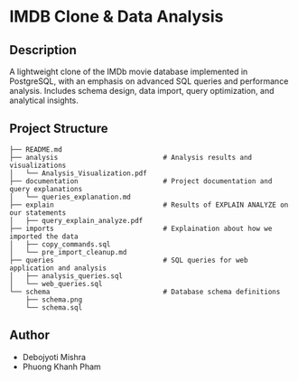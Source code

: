 # IMDB Clone & Data Analysis

## Description

A lightweight clone of the IMDb movie database implemented in PostgreSQL, with an emphasis on advanced SQL queries and performance analysis. Includes schema design, data import, query optimization, and analytical insights.


## Project Structure

```
├── README.md
├── analysis                          # Analysis results and visualizations
│   └── Analysis_Visualization.pdf
├── documentation                     # Project documentation and query explanations
│   └── queries_explanation.md
├── explain                           # Results of EXPLAIN ANALYZE on our statements
│   ├── query_explain_analyze.pdf
├── imports                           # Explaination about how we imported the data
│   ├── copy_commands.sql
│   └── pre_import_cleanup.md
├── queries                           # SQL queries for web application and analysis
│   ├── analysis_queries.sql
│   └── web_queries.sql
└── schema                            # Database schema definitions
    ├── schema.png
    └── schema.sql
```

## Author

- Debojyoti Mishra
- Phuong Khanh Pham